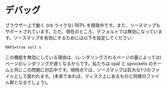 # デバッグ

ブラウザー上で動く (irb ライクな) REPL を開発中です。また、ソースマップもサポートされています。ただ、現在のところ、デフォルトでは無効になっています。ソースマップを有効にするためには以下を設定してください:

    MAPS=true volt s

この機能を無効にしている理由は、(レンダリングされるページの量によっては) ページのレンダリングが遅くなるからです。私たちは opal と sprockets のチームと共にこの問題に対応中です。現時点では、ソースマップは巨大な1つのファイルとして扱われます。(本来であれば、ディスク上にあるものと同様のファイル群となるでしょう)。
